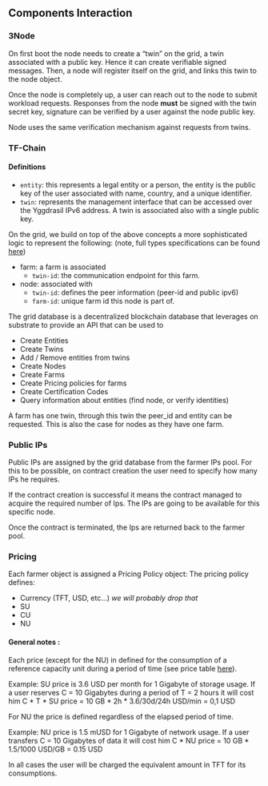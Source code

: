 ## Components Interaction

### 3Node
On first boot the node needs to create a “twin” on the grid, a twin associated with a public key. Hence it can create verifiable signed messages.
Then, a node will register itself on the grid, and links this twin to the node object.

Once the node is completely up, a user can reach out to the node to submit workload requests.
Responses from the node **must** be signed with the twin secret key, signature can be verified by a user against the node public key.

Node uses the same verification mechanism against requests from twins.

### TF-Chain

#### Definitions
- `entity`: this represents a legal entity or a person, the entity is the public key of the user associated with name, country, and a unique identifier.
- `twin`: represents the management interface that can be accessed over the Yggdrasil IPv6 address. A twin is associated also with a single public key.

On the grid, we build on top of the above concepts a more sophisticated logic to represent the following: (note, full types specifications can be found [here](https://library.threefold.me/info/threefold#/getstarted/manual__tfchain_home))
- farm: a farm is associated
  - `twin-id`: the communication endpoint for this farm.
- node:  associated with
  - `twin-id`: defines the peer information (peer-id and public ipv6)
  - `farm-id`: unique farm id this node is part of.

The grid database is a decentralized blockchain database that leverages on substrate to provide an API that can be used to
- Create Entities
- Create Twins
- Add / Remove entities from twins
- Create Nodes
- Create Farms
- Create Pricing policies for farms
- Create Certification Codes
- Query information about  entities (find node, or verify identities)

A farm has one twin, through this twin the peer_id and entity can be requested. This is also the case for nodes as they have one farm.

### Public IPs

Public IPs are assigned by the grid database from the farmer IPs pool. For this to be possible, on contract creation the user need to specify how many IPs he requires.

If the contract creation is successful it means the contract managed to acquire the required number of Ips. The IPs are going to be available for this specific node.

Once the contract is terminated, the Ips are returned back to the farmer pool.

### Pricing

Each farmer object is assigned a Pricing Policy object:
The pricing policy defines:
- Currency (TFT, USD, etc…) _we will probably drop that_
- SU
- CU
- NU

#### General notes :

Each price (except for the NU) in defined for the consumption of a reference capacity unit during a period of time (see price table [here](https://library.threefold.me/info/manual/#/tfgrid/farming/threefold__farming_reward?id=farming-reward-calculation)).

Example:
SU price is 3.6 USD per month for 1 Gigabyte of storage usage.
If a user reserves C = 10 Gigabytes during a period of T = 2 hours it will cost him C * T * SU price = 10 GB * 2h * 3.6/30d/24h USD/min = 0,1 USD

For NU the price is defined regardless of the elapsed period of time.

Example:
NU price is 1.5 mUSD for 1 Gigabyte of network usage. 
If a user transfers C = 10 Gigabytes of data it will cost him C * NU price = 10 GB * 1.5/1000 USD/GB = 0.15 USD

In all cases the user will be charged the equivalent amount in TFT for its consumptions.
